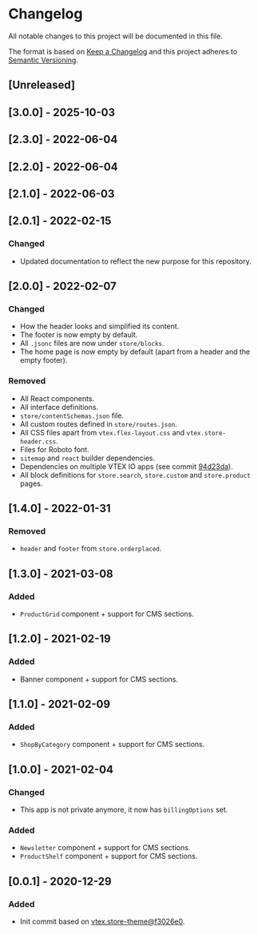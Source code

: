 # Changelog

All notable changes to this project will be documented in this file.

The format is based on [Keep a Changelog](http://keepachangelog.com/en/1.0.0/)
and this project adheres to [Semantic Versioning](http://semver.org/spec/v2.0.0.html).

## [Unreleased]

## [3.0.0] - 2025-10-03

## [2.3.0] - 2022-06-04

## [2.2.0] - 2022-06-04

## [2.1.0] - 2022-06-03

## [2.0.1] - 2022-02-15
### Changed
- Updated documentation to reflect the new purpose for this repository.

## [2.0.0] - 2022-02-07
### Changed
- How the header looks and simplified its content.
- The footer is now empty by default.
- All `.jsonc` files are now under `store/blocks`.
- The home page is now empty by default (apart from a header and the empty footer).

### Removed
- All React components.
- All interface definitions.
- `store/contentSchemas.json` file.
- All custom routes defined in `store/routes.json`.
- All CSS files apart from `vtex.flex-layout.css` and `vtex.store-header.css`.
- Files for Roboto font.
- `sitemap` and `react` builder dependencies.
- Dependencies on multiple VTEX IO apps (see commit [94d23da](https://github.com/vtex/storeframework.store-theme/commit/94d23dab38c452760a6a91a4250095170deb4e2a)).
- All block definitions for `store.search`, `store.custom` and `store.product` pages.

## [1.4.0] - 2022-01-31
### Removed
- `header` and `footer` from `store.orderplaced`.

## [1.3.0] - 2021-03-08
### Added
- `ProductGrid` component + support for CMS sections.

## [1.2.0] - 2021-02-19
### Added
- Banner component + support for CMS sections.

## [1.1.0] - 2021-02-09
### Added
- `ShopByCategory` component + support for CMS sections.

## [1.0.0] - 2021-02-04
### Changed
- This app is not private anymore, it now has `billingOptions` set.

### Added
- `Newsletter` component + support for CMS sections.
- `ProductShelf` component + support for CMS sections.

## [0.0.1] - 2020-12-29

### Added
- Init commit based on [vtex.store-theme@f3026e0](https://github.com/vtex-apps/store-theme/tree/f3026e04801e755ba8656941338c9d54f148bf30).

